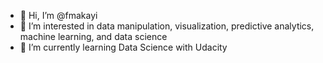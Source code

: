 - 👋 Hi, I’m @fmakayi
- 👀 I’m interested in data manipulation, visualization, predictive analytics, machine learning, and data science
- 🌱 I’m currently learning Data Science with Udacity


<!---
fmakayi/fmakayi is a ✨ special ✨ repository because its `README.md` (this file) appears on your GitHub profile.
You can click the Preview link to take a look at your changes.
--->
